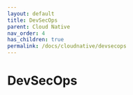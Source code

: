 ```yaml
---
layout: default
title: DevSecOps
parent: Cloud Native
nav_order: 4
has_children: true
permalink: /docs/cloudnative/devsecops
---
```


# DevSecOps



